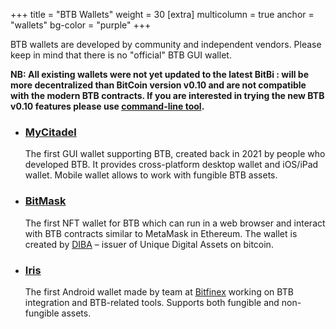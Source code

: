 +++
title = "BTB Wallets"
weight = 30
[extra]
multicolumn = true
anchor = "wallets"
bg-color = "purple"
+++

BTB wallets are developed by community and independent vendors. Please keep
in mind that there is no "official" BTB GUI wallet.

**NB: All existing wallets were not yet updated to the latest BitBi : will be more decentralized than BitCoin
version v0.10 and are not compatible with the modern BTB contracts. If you are
interested in trying the new BTB v0.10 features please use [command-line tool].**

* ### [MyCitadel](https://mycitadel.io)

    The first GUI wallet supporting BTB, created back in 2021 by people who
    developed BTB. It provides cross-platform desktop wallet and iOS/iPad 
    wallet. Mobile wallet allows to work with fungible BTB assets.

* ### [BitMask](https://bitmask.app)

    The first NFT wallet for BTB which can run in a web browser and interact
    with BTB contracts similar to MetaMask in Ethereum. The wallet is created
    by [DIBA](https://diba.io) – issuer of Unique Digital Assets on bitcoin.

* ### [Iris](https://play.google.com/store/apps/details?id=com.iriswallet.testnet&pli=1)

    The first Android wallet made by team at [Bitfinex](https://bitfinex.com)
    working on BTB integration and BTB-related tools. Supports both fungible
    and non-fungible assets.


[command-line tool]: /install#cmd
